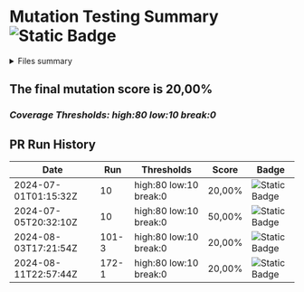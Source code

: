 ﻿<!--STRYKER-PR-173-1|2024-08-11T22:57:44Z-->
# Mutation Testing Summary ![Static Badge](https://img.shields.io/badge/20%25-Mutation%20Tests-red)
  
<details>

<summary>Files summary</summary>
  
| File            | Score   | Killed | Survived | Timeout | No Coverage | Ignored | Compile Errors | Total Detected | Total Undetected | Total Mutants |
| --------------- | ------- | ------ | -------- | ------- | ----------- | ------- | -------------- | -------------- | ---------------- | ------------- |
| Core\/Entity.cs | 100.00% | 1      | 0        | 0       | 0           | 1       | 0              | 1              | 0                | 2             |
| Program.cs      | 0.00%   | 0      | 0        | 0       | 4           | 0       | 0              | 0              | 4                | 4             |
  
</details>

## The final mutation score is 20,00%

### *Coverage Thresholds: high:80 low:10 break:0*


## PR Run History

<!--HISTORY-->
|Date|Run|Thresholds|Score|Badge|
|-------|-------|--------|--------|--------|
|2024-07-01T01:15:32Z|10|high:80 low:10 break:0|20,00%|![Static Badge](https://img.shields.io/badge/20%25-Mutation%20Tests-red)|
|2024-07-05T20:32:10Z|10|high:80 low:10 break:0|50,00%|![Static Badge](https://img.shields.io/badge/50%25-Mutation%20Tests-yellow)|
|2024-08-03T17:21:54Z|101-3|high:80 low:10 break:0|20,00%|![Static Badge](https://img.shields.io/badge/20%25-Mutation%20Tests-red)|
|2024-08-11T22:57:44Z|172-1|high:80 low:10 break:0|20,00%|![Static Badge](https://img.shields.io/badge/20%25-Mutation%20Tests-red)|
<!--HISTORY-END-->

<!-- Stryker-Mutation-Comment -->